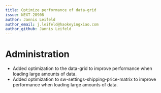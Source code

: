 ```yaml
---
title: Optimize performance of data-grid
issue: NEXT-28908
author: Jannis Leifeld
author_email: j.leifeld@haokeyingxiao.com
author_github: Jannis Leifeld
---
```

# Administration
* Added optimization to the data-grid to improve performance when loading large amounts of data.
* Added optimization to sw-settings-shipping-price-matrix to improve performance when loading large amounts of data.

